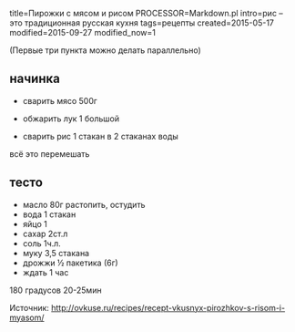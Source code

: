 title=Пирожки с мясом и рисом
PROCESSOR=Markdown.pl
intro=рис – это традиционная русская кухня
tags=рецепты
created=2015-05-17
modified=2015-09-27
modified_now=1


(Первые три пункта можно делать параллельно)

начинка
-------

* сварить мясо 500г

* обжарить лук 1 большой

* сварить рис 1 стакан в 2 стаканах воды

всё это перемешать

тесто
-----
* масло 80г растопить, остудить
* вода 1 стакан
* яйцо 1
* сахар 2ст.л
* соль 1ч.л.
* муку 3,5 стакана
* дрожжи ½ пакетика (6г)
* ждать 1 час

180 градусов 20-25мин


Источник: <http://ovkuse.ru/recipes/recept-vkusnyx-pirozhkov-s-risom-i-myasom/>
